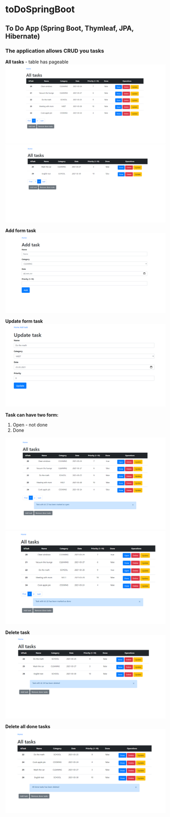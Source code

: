 # toDoSpringBoot
## To Do App (Spring Boot, Thymleaf, JPA, Hibernate)
### The application allows CRUD you tasks

**All tasks** - table has pageable
![tableTasks](images/tableTasks.PNG)
![tableTasksSecond](images/tableTasksSecond.PNG)

**Add form task**
![addFromTask](images/addTask.PNG)

**Update form task**
![updateFormTask](images/updateTask.PNG)

**Task can have two form:**
1. Open - not done
2. Done

![taskOpen](images/markAsOpen.PNG)
![taskDone](images/markAsDone.PNG)

**Delete task**
![deleteTask](images/delete.PNG)

**Delete all done tasks**
![deleteAllTasks](images/deleteAllDone.PNG)

